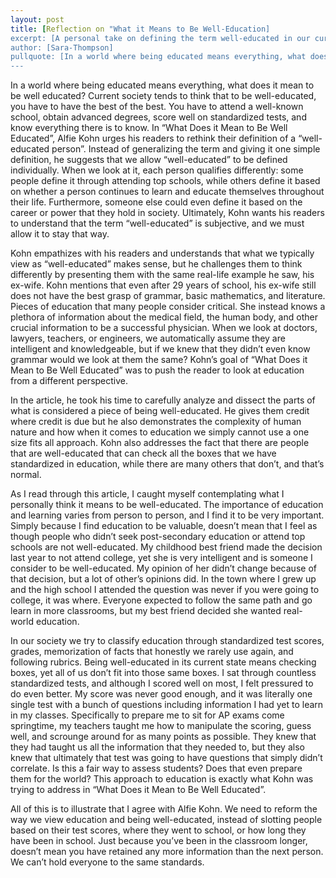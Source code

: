 ```yaml
---
layout: post
title: [Reflection on "What it Means to Be Well-Education]
excerpt: [A personal take on defining the term well-educated in our current society.]
author: [Sara-Thompson]
pullquote: [In a world where being educated means everything, what does it mean to be well-educated?]
---
```

<p>In a world where being educated means everything, what does it mean to be well educated? Current society tends to think that to be well-educated, you have to have the best of the best. You have to attend a well-known school, obtain advanced degrees, score well on standardized tests, and know everything there is to know. In “What Does it Mean to Be Well Educated”, Alfie Kohn urges his readers to rethink their definition of a “well-educated person”. Instead of generalizing the term and giving it one simple definition, he suggests that we allow “well-educated” to be defined individually. When we look at it, each person qualifies differently: some people define it through attending top schools, while others define it based on whether a person continues to learn and educate themselves throughout their life. Furthermore, someone else could even define it based on the career or power that they hold in society. Ultimately, Kohn wants his readers to understand that the term “well-educated” is subjective, and we must allow it to stay that way.</p>
<p>Kohn empathizes with his readers and understands that what we typically view as “well-educated” makes sense, but he challenges them to think differently by presenting them with the same real-life example he saw, his ex-wife. Kohn mentions that even after 29 years of school, his ex-wife still does not have the best grasp of grammar, basic mathematics, and literature. Pieces of education that many people consider critical. She instead knows a plethora of information about the medical field, the human body, and other crucial information to be a successful physician. When we look at doctors, lawyers, teachers, or engineers, we automatically assume they are intelligent and knowledgeable, but if we knew that they didn’t even know grammar would we look at them the same? Kohn’s goal of “What Does it Mean to Be Well Educated” was to push the reader to look at education from a different perspective.</p>
<p>In the article, he took his time to carefully analyze and dissect the parts of what is considered a piece of being well-educated. He gives them credit where credit is due but he also demonstrates the complexity of human nature and how when it comes to education we simply cannot use a one size fits all approach. Kohn also addresses the fact that there are people that are well-educated that can check all the boxes that we have standardized in education, while there are many others that don’t, and that’s normal. </p>
<p>As I read through this article, I caught myself contemplating what I personally think it means to be well-educated. The importance of education and learning varies from person to person, and I find it to be very important. Simply because I find education to be valuable, doesn’t mean that I feel as though people who didn’t seek post-secondary education or attend top schools are not well-educated. My childhood best friend made the decision last year to not attend college, yet she is very intelligent and is someone I consider to be well-educated. My opinion of her didn’t change because of that decision, but a lot of other’s opinions did. In the town where I grew up and the high school I attended the question was never if you were going to college, it was where. Everyone expected to follow the same path and go learn in more classrooms, but my best friend decided she wanted real-world education.</p>
<p>In our society we try to classify education through standardized test scores, grades, memorization of facts that honestly we rarely use again, and following rubrics. Being well-educated in its current state means checking boxes, yet all of us don’t fit into those same boxes. I sat through countless standardized tests, and although I scored well on most, I felt pressured to do even better. My score was never good enough, and it was literally one single test with a bunch of questions including information I had yet to learn in my classes. Specifically to prepare me to sit for AP exams come springtime, my teachers taught me how to manipulate the scoring, guess well, and scrounge around for as many points as possible. They knew that they had taught us all the information that they needed to, but they also knew that ultimately that test was going to have questions that simply didn’t correlate. Is this a fair way to assess students? Does that even prepare them for the world? This approach to education is exactly what Kohn was trying to address in “What Does it Mean to Be Well Educated”. </p>
<p>All of this is to illustrate that I agree with Alfie Kohn. We need to reform the way we view education and being well-educated, instead of slotting people based on their test scores, where they went to school, or how long they have been in school. Just because you’ve been in the classroom longer, doesn’t mean you have retained any more information than the next person. We can’t hold everyone to the same standards.</p>
